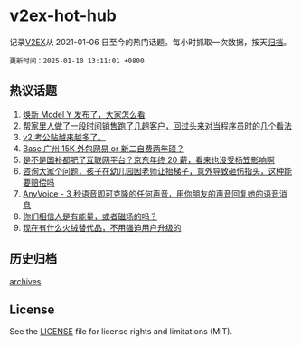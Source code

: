 # v2ex-hot-hub

 记录[V2EX](https://www.v2ex.com/)从 2021-01-06 日至今的热门话题。每小时抓取一次数据，按天[归档](archives)。

`更新时间：2025-01-10 13:11:01 +0800`

## 热议话题

1. [焕新 Model Y 发布了，大家怎么看](https://www.v2ex.com/t/1104047)
1. [帮家里人做了一段时间销售跑了几趟客户，回过头来对当程序员时的几个看法](https://www.v2ex.com/t/1103921)
1. [v2 考公贴越来越多了。](https://www.v2ex.com/t/1104038)
1. [Base 广州 15K 外包网易 or 新二自费两年硕？](https://www.v2ex.com/t/1103902)
1. [是不是国补都肥了互联网平台？京东年终 20 薪，看来也没受杨笠影响啊](https://www.v2ex.com/t/1104040)
1. [咨询大家个问题，孩子在幼儿园因老师让抬梯子，意外导致砸伤指头，这种能要赔偿吗](https://www.v2ex.com/t/1103936)
1. [AnyVoice - 3 秒语音即可克隆的任何声音，用你朋友的声音回复她的语音消息](https://www.v2ex.com/t/1103869)
1. [你们相信人是有能量，或者磁场的吗？](https://www.v2ex.com/t/1103967)
1. [现在有什么火绒替代品，不用强迫用户升级的](https://www.v2ex.com/t/1104026)

## 历史归档

[archives](archives)

## License

See the [LICENSE](LICENSE) file for license rights and limitations (MIT).
